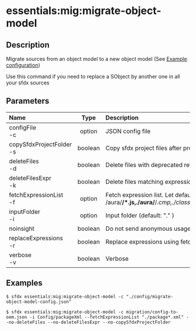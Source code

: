 <!-- This file has been generated with command 'sfdx hardis:doc:plugin:generate'. Please do not update it manually or it may be overwritten -->
# essentials:mig:migrate-object-model

## Description

Migrate sources from an object model to a new object model (See [Example configuration](https://github.com/nvuillam/sfdx-essentials/blob/master/examples/migrate-object-model-config.json))

Use this command if you need to replace a SObject by another one in all your sfdx sources

## Parameters

|Name|Type|Description|Default|Required|Options|
|:---|:--:|:----------|:-----:|:------:|:-----:|
|configFile<br/>-c|option|JSON config file||||
|copySfdxProjectFolder<br/>-s|boolean|Copy sfdx project files after process||||
|deleteFiles<br/>-d|boolean|Delete files with deprecated references||||
|deleteFilesExpr<br/>-k|boolean|Delete files matching expression||||
|fetchExpressionList<br/>-f|option|Fetch expression list. Let default if you dont know. ex: /aura/**/*.js,./aura/**/*.cmp,./classes/*.cls,./objects/*/fields/*.xml,./objects/*/recordTypes/*.xml,./triggers/*.trigger,./permissionsets/*.xml,./profiles/*.xml,./staticresources/*.json||||
|inputFolder<br/>-i|option|Input folder (default: "." )||||
|noinsight|boolean|Do not send anonymous usage stats||||
|replaceExpressions<br/>-r|boolean|Replace expressions using fetchExpressionList||||
|verbose<br/>-v|boolean|Verbose||||

## Examples

```shell
$ sfdx essentials:mig:migrate-object-model -c "./config/migrate-object-model-config.json"
```

```shell
$ sfdx essentials:mig:migrate-object-model -c migration/config-to-oem.json -i Config/packageXml --fetchExpressionList "./package*.xml" --no-deleteFiles --no-deleteFilesExpr --no-copySfdxProjectFolder
```


